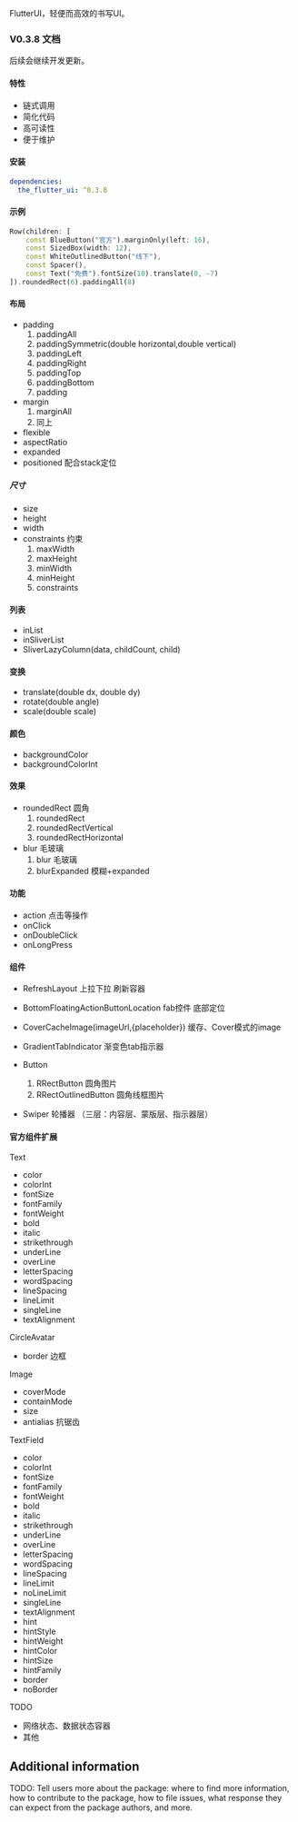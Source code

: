 <!-- 
This README describes the package. If you publish this package to pub.dev,
this README's contents appear on the landing page for your package.

For information about how to write a good package README, see the guide for
[writing package pages](https://dart.dev/guides/libraries/writing-package-pages). 

For general information about developing packages, see the Dart guide for
[creating packages](https://dart.dev/guides/libraries/create-library-packages)
and the Flutter guide for
[developing packages and plugins](https://flutter.dev/developing-packages). 
-->

FlutterUI，轻便而高效的书写UI。

### V0.3.8 文档

后续会继续开发更新。

#### 特性

- 链式调用
- 简化代码
- 高可读性
- 便于维护

#### 安装
```yaml
dependencies:
  the_flutter_ui: ^0.3.8
```

#### 示例

```dart
Row(children: [
    const BlueButton("官方").marginOnly(left: 16),
    const SizedBox(width: 12),
    const WhiteOutlinedButton("线下"),
    const Spacer(),
    const Text("免费").fontSize(10).translate(0, -7)
]).roundedRect(6).paddingAll(8)
```

#### 布局

- padding
  1. paddingAll
  2. paddingSymmetric(double horizontal,double vertical)
  3. paddingLeft
  4. paddingRight
  5. paddingTop
  6. paddingBottom
  7. padding
- margin
  1. marginAll
  2. 同上
- flexible
- aspectRatio
- expanded
- positioned 配合stack定位

##### 尺寸

- size
- height
- width
- constraints 约束
  1. maxWidth
  2. maxHeight
  3. minWidth
  4. minHeight
  5. constraints

#### 列表
- inList
- inSliverList
- SliverLazyColumn<T>(data, childCount, child)

#### 变换

- translate(double dx, double dy)
- rotate(double angle)
- scale(double scale)

#### 颜色

- backgroundColor
- backgroundColorInt

#### 效果

- roundedRect 圆角
  1. roundedRect
  2. roundedRectVertical
  3. roundedRectHorizontal
- blur 毛玻璃
  1. blur 毛玻璃
  2. blurExpanded 模糊+expanded

#### 功能

- action 点击等操作
- onClick
- onDoubleClick
- onLongPress


#### 组件

- RefreshLayout
  上拉下拉 刷新容器

- BottomFloatingActionButtonLocation
  fab控件 底部定位

- CoverCacheImage(imageUrl,{placeholder})
  缓存、Cover模式的image

- GradientTabIndicator
  渐变色tab指示器

- Button
  1. RRectButton 圆角图片
  2. RRectOutlinedButton 圆角线框图片

- Swiper
  轮播器 （三层：内容层、蒙版层、指示器层）


#### 官方组件扩展

Text
- color
- colorInt
- fontSize
- fontFamily
- fontWeight
- bold
- italic
- strikethrough
- underLine
- overLine
- letterSpacing
- wordSpacing
- lineSpacing
- lineLimit
- singleLine
- textAlignment

CircleAvatar
- border 边框

Image
- coverMode
- containMode
- size
- antialias 抗锯齿


TextField
- color
- colorInt
- fontSize
- fontFamily
- fontWeight
- bold
- italic
- strikethrough
- underLine
- overLine
- letterSpacing
- wordSpacing
- lineSpacing
- lineLimit
- noLineLimit
- singleLine
- textAlignment
- hint
- hintStyle
- hintWeight
- hintColor
- hintSize
- hintFamily
- border
- noBorder


TODO
- 网络状态、数据状态容器
- 其他
## Additional information

TODO: Tell users more about the package: where to find more information, how to contribute to the package, how to file
issues, what response they can expect from the package authors, and more.
